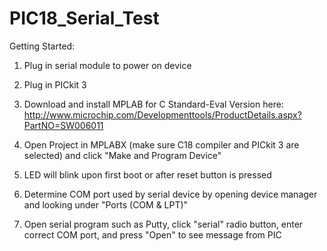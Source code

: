 # PIC18_Serial_Test

Getting Started:

1. Plug in serial module to power on device

2. Plug in PICkit 3

3. Download and install MPLAB for C Standard-Eval Version here: http://www.microchip.com/Developmenttools/ProductDetails.aspx?PartNO=SW006011

4. Open Project in MPLABX (make sure C18 compiler and PICkit 3 are selected) and click "Make and Program Device"

5. LED will blink upon first boot or after reset button is pressed

6. Determine COM port used by serial device by opening device manager and looking under "Ports (COM & LPT)"

7. Open serial program such as Putty, click "serial" radio button, enter correct COM port, and press "Open" to see message from PIC
